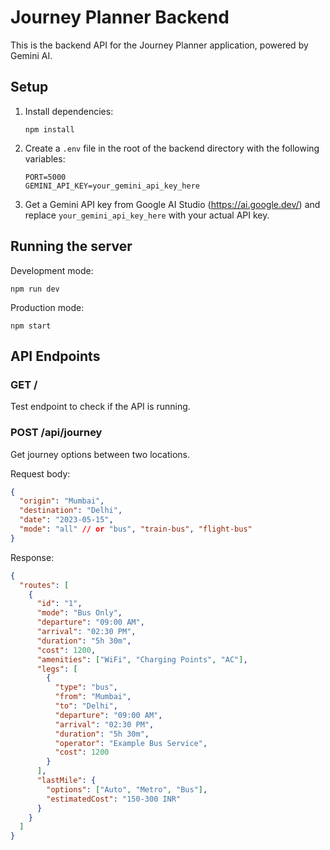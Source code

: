 # Journey Planner Backend

This is the backend API for the Journey Planner application, powered by Gemini AI.

## Setup

1. Install dependencies:

   ```
   npm install
   ```

2. Create a `.env` file in the root of the backend directory with the following variables:

   ```
   PORT=5000
   GEMINI_API_KEY=your_gemini_api_key_here
   ```

3. Get a Gemini API key from Google AI Studio (https://ai.google.dev/) and replace `your_gemini_api_key_here` with your actual API key.

## Running the server

Development mode:

```
npm run dev
```

Production mode:

```
npm start
```

## API Endpoints

### GET /

Test endpoint to check if the API is running.

### POST /api/journey

Get journey options between two locations.

Request body:

```json
{
  "origin": "Mumbai",
  "destination": "Delhi",
  "date": "2023-05-15",
  "mode": "all" // or "bus", "train-bus", "flight-bus"
}
```

Response:

```json
{
  "routes": [
    {
      "id": "1",
      "mode": "Bus Only",
      "departure": "09:00 AM",
      "arrival": "02:30 PM",
      "duration": "5h 30m",
      "cost": 1200,
      "amenities": ["WiFi", "Charging Points", "AC"],
      "legs": [
        {
          "type": "bus",
          "from": "Mumbai",
          "to": "Delhi",
          "departure": "09:00 AM",
          "arrival": "02:30 PM",
          "duration": "5h 30m",
          "operator": "Example Bus Service",
          "cost": 1200
        }
      ],
      "lastMile": {
        "options": ["Auto", "Metro", "Bus"],
        "estimatedCost": "150-300 INR"
      }
    }
  ]
}
```
